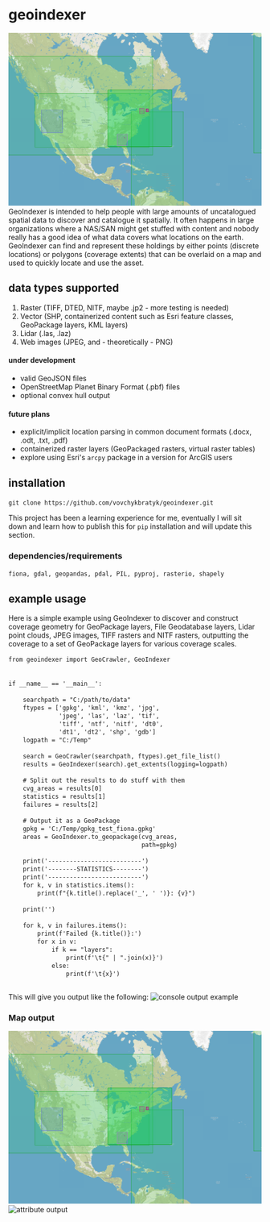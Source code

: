 # geoindexer
![map overview](img/map_overview.png "GeoIndexer output. Map background (c) MapTiler, OpenStreetMap Contributors.")
GeoIndexer is intended to help people with large amounts of uncatalogued spatial data to discover and catalogue it spatially.  It often happens in large organizations where a NAS/SAN might get stuffed with content and nobody really has a good idea of what data covers what locations on the earth.  GeoIndexer can find and represent these holdings by either points (discrete locations) or polygons (coverage extents) that can be overlaid on a map and used to quickly locate and use the asset.

## data types supported
1. Raster (TIFF, DTED, NITF, maybe .jp2 - more testing is needed)
2. Vector (SHP, containerized content such as Esri feature classes, GeoPackage layers, KML layers)
3. Lidar (.las, .laz)
4. Web images (JPEG, and - theoretically - PNG)

#### under development
* valid GeoJSON files
* OpenStreetMap Planet Binary Format (.pbf) files
* optional convex hull output

#### future plans
* explicit/implicit location parsing in common document formats (.docx, .odt, .txt, .pdf)
* containerized raster layers (GeoPackaged rasters, virtual raster tables)
* explore using Esri's `arcpy` package in a version for ArcGIS users

## installation
`git clone https://github.com/vovchykbratyk/geoindexer.git`

This project has been a learning experience for me, eventually I will sit down and learn how to publish this for `pip` installation and will update this section.

### dependencies/requirements
```fiona, gdal, geopandas, pdal, PIL, pyproj, rasterio, shapely```

## example usage
Here is a simple example using GeoIndexer to discover and construct coverage geometry for GeoPackage layers, File Geodatabase layers, Lidar point clouds, JPEG images, TIFF rasters and NITF rasters, outputting the coverage to a set of GeoPackage layers for various coverage scales.
```
from geoindexer import GeoCrawler, GeoIndexer


if __name__ == '__main__':

    searchpath = "C:/path/to/data"
    ftypes = ['gpkg', 'kml', 'kmz', 'jpg',
              'jpeg', 'las', 'laz', 'tif',
              'tiff', 'ntf', 'nitf', 'dt0',
              'dt1', 'dt2', 'shp', 'gdb']
    logpath = "C:/Temp"

    search = GeoCrawler(searchpath, ftypes).get_file_list()
    results = GeoIndexer(search).get_extents(logging=logpath)

    # Split out the results to do stuff with them
    cvg_areas = results[0]
    statistics = results[1]
    failures = results[2]

    # Output it as a GeoPackage
    gpkg = 'C:/Temp/gpkg_test_fiona.gpkg'
    areas = GeoIndexer.to_geopackage(cvg_areas,
                                     path=gpkg)

    print('--------------------------')
    print('--------STATISTICS--------')
    print('--------------------------')
    for k, v in statistics.items():
        print(f"{k.title().replace('_', ' ')}: {v}")

    print('')

    for k, v in failures.items():
        print(f'Failed {k.title()}:')
        for x in v:
            if k == "layers":
                print(f'\t{" | ".join(x)}')
            else:
                print(f'\t{x}')


```
This will give you output like the following:
![console output example](img/console_output.png)

### Map output
![map output](img/map_overview.png)
![attribute output](img/attribute_table_output.png)
